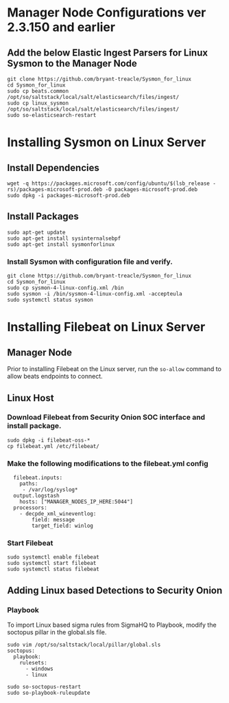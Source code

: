 # Manager Node Configurations ver 2.3.150 and earlier
## Add the below Elastic Ingest Parsers for Linux Sysmon to the Manager Node
```
git clone https://github.com/bryant-treacle/Sysmon_for_linux
cd Sysmon_for_linux
sudo cp beats.common /opt/so/saltstack/local/salt/elasticsearch/files/ingest/
sudo cp linux_sysmon /opt/so/saltstack/local/salt/elasticsearch/files/ingest/
sudo so-elasticsearch-restart
```
# Installing Sysmon on Linux Server
## Install Dependencies
```
wget -q https://packages.microsoft.com/config/ubuntu/$(lsb_release -rs)/packages-microsoft-prod.deb -O packages-microsoft-prod.deb
sudo dpkg -i packages-microsoft-prod.deb

```
## Install Packages
```
sudo apt-get update
sudo apt-get install sysinternalsebpf
sudo apt-get install sysmonforlinux
```
### Install Sysmon with configuration file and verify.
```
git clone https://github.com/bryant-treacle/Sysmon_for_linux
cd Sysmon_for_linux
sudo cp sysmon-4-linux-config.xml /bin
sudo sysmon -i /bin/sysmon-4-linux-config.xml -accepteula
sudo systemctl status sysmon
```
# Installing Filebeat on Linux Server
## Manager Node
Prior to installing Filebeat on the Linux server, run the `so-allow` command to allow beats endpoints to connect.

## Linux Host
### Download Filebeat from Security Onion SOC interface and install package.
```
sudo dpkg -i filebeat-oss-*
cp filebeat.yml /etc/filebeat/
```
### Make the following modifications to the filebeat.yml config
```
  filebeat.inputs:
    paths:
     - /var/log/syslog*
  output.logstash
    hosts: ["MANAGER_NODES_IP_HERE:5044"]
  processors:
    - decpde_xml_wineventlog:
        field: message
        target_field: winlog
```
### Start Filebeat
```
sudo systemctl enable filebeat
sudo systemctl start filebeat
sudo systemctl status filebeat
```
## Adding Linux based Detections to Security Onion
### Playbook
To import Linux based sigma rules from SigmaHQ to Playbook, modify the soctopus pillar in the global.sls file.
```
sudo vim /opt/so/saltstack/local/pillar/global.sls
soctopus:
  playbook:
    rulesets:
      - windows
      - linux

sudo so-soctopus-restart
sudo so-playbook-ruleupdate
```
